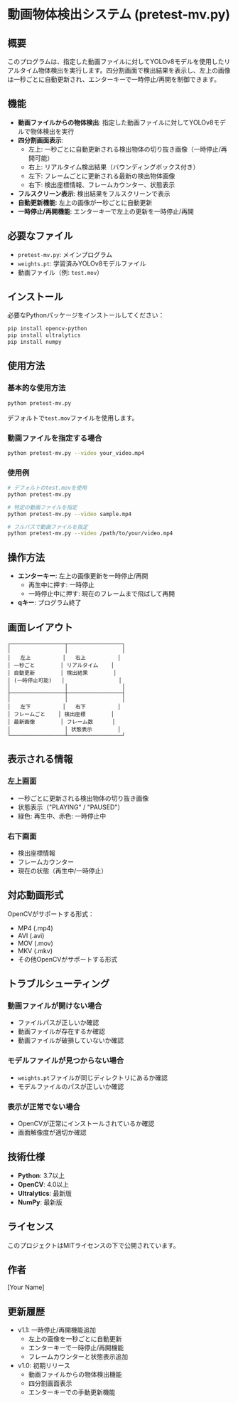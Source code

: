# 動画物体検出システム (pretest-mv.py)

## 概要

このプログラムは、指定した動画ファイルに対してYOLOv8モデルを使用したリアルタイム物体検出を実行します。四分割画面で検出結果を表示し、左上の画像は一秒ごとに自動更新され、エンターキーで一時停止/再開を制御できます。

## 機能

- **動画ファイルからの物体検出**: 指定した動画ファイルに対してYOLOv8モデルで物体検出を実行
- **四分割画面表示**: 
  - 左上: 一秒ごとに自動更新される検出物体の切り抜き画像（一時停止/再開可能）
  - 右上: リアルタイム検出結果（バウンディングボックス付き）
  - 左下: フレームごとに更新される最新の検出物体画像
  - 右下: 検出座標情報、フレームカウンター、状態表示
- **フルスクリーン表示**: 検出結果をフルスクリーンで表示
- **自動更新機能**: 左上の画像が一秒ごとに自動更新
- **一時停止/再開機能**: エンターキーで左上の更新を一時停止/再開

## 必要なファイル

- `pretest-mv.py`: メインプログラム
- `weights.pt`: 学習済みYOLOv8モデルファイル
- 動画ファイル（例: `test.mov`）

## インストール

必要なPythonパッケージをインストールしてください：

```bash
pip install opencv-python
pip install ultralytics
pip install numpy
```

## 使用方法

### 基本的な使用方法

```bash
python pretest-mv.py
```

デフォルトで`test.mov`ファイルを使用します。

### 動画ファイルを指定する場合

```bash
python pretest-mv.py --video your_video.mp4
```

### 使用例

```bash
# デフォルトのtest.movを使用
python pretest-mv.py

# 特定の動画ファイルを指定
python pretest-mv.py --video sample.mp4

# フルパスで動画ファイルを指定
python pretest-mv.py --video /path/to/your/video.mp4
```

## 操作方法

- **エンターキー**: 左上の画像更新を一時停止/再開
  - 再生中に押す: 一時停止
  - 一時停止中に押す: 現在のフレームまで飛ばして再開
- **qキー**: プログラム終了

## 画面レイアウト

```
┌─────────────────┬─────────────────┐
│                 │                 │
│   左上          │   右上          │
│ 一秒ごと        │ リアルタイム    │
│ 自動更新        │ 検出結果        │
│ (一時停止可能)   │                 │
│                 │                 │
├─────────────────┼─────────────────┤
│                 │                 │
│   左下          │   右下          │
│ フレームごと    │ 検出座標        │
│ 最新画像        │ フレーム数      │
│                 │ 状態表示        │
└─────────────────┴─────────────────┘
```

## 表示される情報

### 左上画面
- 一秒ごとに更新される検出物体の切り抜き画像
- 状態表示（"PLAYING" / "PAUSED"）
- 緑色: 再生中、赤色: 一時停止中

### 右下画面
- 検出座標情報
- フレームカウンター
- 現在の状態（再生中/一時停止）

## 対応動画形式

OpenCVがサポートする形式：
- MP4 (.mp4)
- AVI (.avi)
- MOV (.mov)
- MKV (.mkv)
- その他OpenCVがサポートする形式

## トラブルシューティング

### 動画ファイルが開けない場合
- ファイルパスが正しいか確認
- 動画ファイルが存在するか確認
- 動画ファイルが破損していないか確認

### モデルファイルが見つからない場合
- `weights.pt`ファイルが同じディレクトリにあるか確認
- モデルファイルのパスが正しいか確認

### 表示が正常でない場合
- OpenCVが正常にインストールされているか確認
- 画面解像度が適切か確認

## 技術仕様

- **Python**: 3.7以上
- **OpenCV**: 4.0以上
- **Ultralytics**: 最新版
- **NumPy**: 最新版

## ライセンス

このプロジェクトはMITライセンスの下で公開されています。

## 作者

[Your Name]

## 更新履歴

- v1.1: 一時停止/再開機能追加
  - 左上の画像を一秒ごとに自動更新
  - エンターキーで一時停止/再開機能
  - フレームカウンターと状態表示追加
- v1.0: 初期リリース
  - 動画ファイルからの物体検出機能
  - 四分割画面表示
  - エンターキーでの手動更新機能 